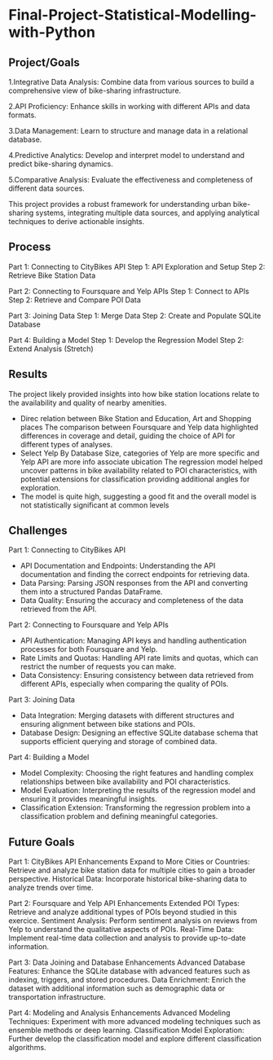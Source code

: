 # Final-Project-Statistical-Modelling-with-Python

## Project/Goals

1.Integrative Data Analysis:
Combine data from various sources to build a comprehensive view of bike-sharing infrastructure.

2.API Proficiency:
Enhance skills in working with different APIs and data formats.

3.Data Management:
Learn to structure and manage data in a relational database.

4.Predictive Analytics:
Develop and interpret model to understand and predict bike-sharing dynamics.

5.Comparative Analysis:
Evaluate the effectiveness and completeness of different data sources.
	
This project provides a robust framework for understanding urban bike-sharing systems, integrating multiple data sources, and applying analytical techniques to derive actionable insights.

## Process
Part 1: Connecting to CityBikes API
Step 1: API Exploration and Setup
Step 2: Retrieve Bike Station Data
	
Part 2: Connecting to Foursquare and Yelp APIs
Step 1: Connect to APIs
Step 2: Retrieve and Compare POI Data
	
Part 3: Joining Data
Step 1: Merge Data
Step 2: Create and Populate SQLite Database
	
Part 4: Building a Model
Step 1: Develop the Regression Model
Step 2: Extend Analysis (Stretch)

## Results
The project likely provided insights into how bike station locations relate to the availability and quality of nearby amenities.
- Direc relation between Bike Station and Education, Art and Shopping places
The comparison between Foursquare and Yelp data highlighted differences in coverage and detail, guiding the choice of API for different types of analyses.
- Select Yelp By Database Size, categories of Yelp are more specific and Yelp API are more info associate ubication
The regression model helped uncover patterns in bike availability related to POI characteristics, with potential extensions for classification providing additional angles for exploration.
- The model is quite high, suggesting a good fit and the overall model is not statistically significant at common levels

## Challenges 
Part 1: Connecting to CityBikes API
- API Documentation and Endpoints:
Understanding the API documentation and finding the correct endpoints for retrieving data.
- Data Parsing:
Parsing JSON responses from the API and converting them into a structured Pandas DataFrame.
- Data Quality:
Ensuring the accuracy and completeness of the data retrieved from the API.

Part 2: Connecting to Foursquare and Yelp APIs
- API Authentication:
Managing API keys and handling authentication processes for both Foursquare and Yelp.
- Rate Limits and Quotas:
Handling API rate limits and quotas, which can restrict the number of requests you can make.
- Data Consistency:
Ensuring consistency between data retrieved from different APIs, especially when comparing the quality of POIs.

Part 3: Joining Data
- Data Integration:
Merging datasets with different structures and ensuring alignment between bike stations and POIs.
- Database Design:
Designing an effective SQLite database schema that supports efficient querying and storage of combined data.

Part 4: Building a Model
- Model Complexity:
Choosing the right features and handling complex relationships between bike availability and POI characteristics.
- Model Evaluation:
Interpreting the results of the regression model and ensuring it provides meaningful insights.
- Classification Extension:
Transforming the regression problem into a classification problem and defining meaningful categories.

## Future Goals

Part 1: CityBikes API Enhancements
Expand to More Cities or Countries:
Retrieve and analyze bike station data for multiple cities to gain a broader perspective.
Historical Data:
Incorporate historical bike-sharing data to analyze trends over time.

Part 2: Foursquare and Yelp API Enhancements
Extended POI Types:
Retrieve and analyze additional types of POIs beyond studied in this exercice.
Sentiment Analysis:
Perform sentiment analysis on reviews from Yelp to understand the qualitative aspects of POIs.
Real-Time Data:
Implement real-time data collection and analysis to provide up-to-date information.

Part 3: Data Joining and Database Enhancements
Advanced Database Features:
Enhance the SQLite database with advanced features such as indexing, triggers, and stored procedures.
Data Enrichment:
Enrich the dataset with additional information such as demographic data or transportation infrastructure.

Part 4: Modeling and Analysis Enhancements
Advanced Modeling Techniques:
Experiment with more advanced modeling techniques such as ensemble methods or deep learning.
Classification Model Exploration:
Further develop the classification model and explore different classification algorithms.
